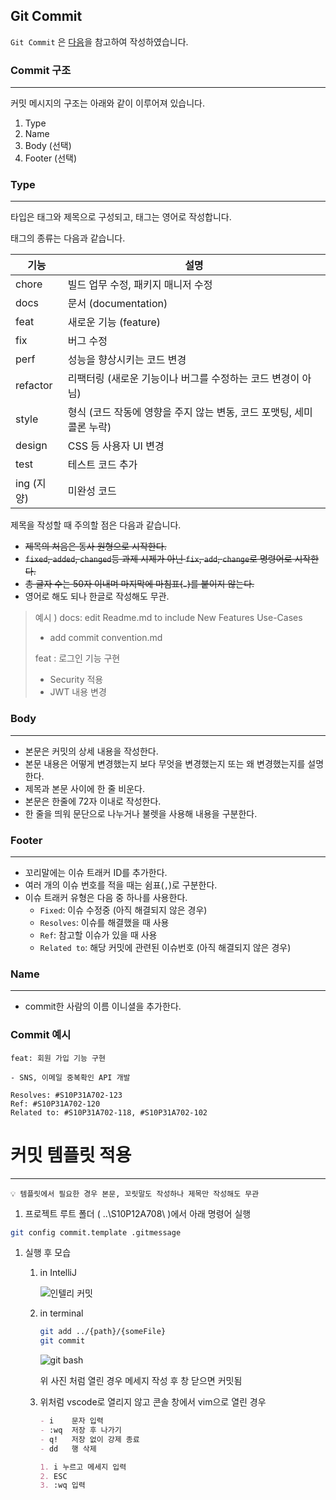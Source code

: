 ## Git Commit

`Git Commit` 은 [다음](https://velog.io/@shin6403/Git-git-%EC%BB%A4%EB%B0%8B-%EC%BB%A8%EB%B2%A4%EC%85%98-%EC%84%A4%EC%A0%95%ED%95%98%EA%B8%B0)을 참고하여 작성하였습니다.

### Commit 구조

---

커밋 메시지의 구조는 아래와 같이 이루어져 있습니다.

1. Type
2. Name
3. Body (선택)
4. Footer (선택)

### Type

---

타입은 태그와 제목으로 구성되고, 태그는 영어로 작성합니다.

태그의 종류는 다음과 같습니다.

| 기능       | 설명                                                                 |
| ---------- | -------------------------------------------------------------------- |
| chore      | 빌드 업무 수정, 패키지 매니저 수정                                   |
| docs       | 문서 (documentation)                                                 |
| feat       | 새로운 기능 (feature)                                                |
| fix        | 버그 수정                                                            |
| perf       | 성능을 향상시키는 코드 변경                                          |
| refactor   | 리팩터링 (새로운 기능이나 버그를 수정하는 코드 변경이 아님)          |
| style      | 형식 (코드 작동에 영향을 주지 않는 변동, 코드 포맷팅, 세미콜론 누락) |
| design     | CSS 등 사용자 UI 변경                                                |
| test       | 테스트 코드 추가                                                     |
| ing (지양) | 미완성 코드                                                          |

제목을 작성할 때 주의할 점은 다음과 같습니다.

- ~~제목의 처음은 동사 원형으로 시작한다.~~
- ~~`fixed`, `added`, `changed`등 과제 시제가 아닌 `fix`, `add`, `change`로 명령어로 시작한다.~~
- ~~총 글자 수는 50자 이내며 마지막에 마침표(`.`)를 붙이지 않는다.~~
- 영어로 해도 되나 한글로 작성해도 무관.

> 예시 ) 
> docs: edit Readme.md to include New Features Use-Cases
> 
> - add commit convention.md
>
> feat : 로그인 기능 구현
>
> - Security 적용
> - JWT 내용 변경

### Body

---

- 본문은 커밋의 상세 내용을 작성한다.
- 본문 내용은 어떻게 변경했는지 보다 무엇을 변경했는지 또는 왜 변경했는지를 설명한다.
- 제목과 본문 사이에 한 줄 비운다.
- 본문은 한줄에 72자 이내로 작성한다.
- 한 줄을 띄워 문단으로 나누거나 불렛을 사용해 내용을 구분한다.

### Footer

---

- 꼬리말에는 이슈 트래커 ID를 추가한다.
- 여러 개의 이슈 번호를 적을 때는 쉼표(`,`)로 구분한다.
- 이슈 트래커 유형은 다음 중 하나를 사용한다.
    - `Fixed`: 이슈 수정중 (아직 해결되지 않은 경우)
    - `Resolves`: 이슈를 해결했을 때 사용
    - `Ref`: 참고할 이슈가 있을 때 사용
    - `Related to`: 해당 커밋에 관련된 이슈번호 (아직 해결되지 않은 경우)

### Name

---

- commit한 사람의 이름 이니셜을 추가한다.

### Commit 예시

```
feat: 회원 가입 기능 구현

- SNS, 이메일 중복확인 API 개발

Resolves: #S10P31A702-123
Ref: #S10P31A702-120
Related to: #S10P31A702-118, #S10P31A702-102
```

# 커밋 템플릿 적용

---

```
💡 템플릿에서 필요한 경우 본문, 꼬릿말도 작성하나 제목만 작성해도 무관
```

1. 프로젝트 루트 폴더 ( ..\S10P12A708\ )에서 아래 명령어 실행

``` bash
git config commit.template .gitmessage
```

1. 실행 후 모습
    1. in IntelliJ
        
        ![인텔리 커밋](https://github.com/lkt9899/PS/assets/80976609/606141a1-2dc5-4155-8b74-cb6afee9799c)
        
    2. in terminal
        
        ```bash
        git add ../{path}/{someFile}
        git commit
        ```
        
        ![git bash](https://github.com/lkt9899/PS/assets/80976609/8c3b4d3d-d7c4-4487-be8d-5dc87792fa30)
        
        위 사진 처럼 열린 경우 메세지 작성 후 창 닫으면 커밋됨
        
    3. 위처럼 vscode로 열리지 않고 콘솔 창에서 vim으로 열린 경우
        
        ``` markdown
        - i    문자 입력
        - :wq  저장 후 나가기
        - q!   저장 없이 강제 종료
        - dd   행 삭제
        
        1. i 누르고 메세지 입력
        2. ESC
        3. :wq 입력
        ```